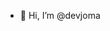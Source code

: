 - 👋 Hi, I’m @devjoma

<!---
devjoma/devjoma is a ✨ special ✨ repository because its `README.md` (this file) appears on your GitHub profile.
You can click the Preview link to take a look at your changes.
--->
